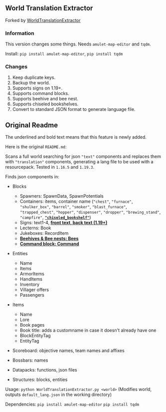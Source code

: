 ## World Translation Extractor
Forked by [WorldTranslationExtractor](https://github.com/5uso/AmuletScripts/blob/main/WorldTranslationExtractor.py)

### Information
This version changes some things.
Needs `amulet-map-editor` and `tqdm`.

Install: `pip install amulet-map-editor`, `pip install tqdm`

### Changes

1. Keep duplicate keys.
2. Backup the world.
3. Supports signs on 1.19+.
4. Supports command blocks.
5. Supports beehive and bee nest.
6. Supports chiseled bookshelves.
7. Convert to standard JSON format to generate language file.

## Original Readme

The underlined and bold text means that this feature is newly added.

Here is the original `README.md`:

Scans a full world searching for json `"text"` components and replaces them with `"translation"` components, generating a lang file to be used with a resourcepack. Tested in `1.16.5` and `1.19.3`.

Finds json components in:
- Blocks
  - Spawners: SpawnData, SpawnPotentials
  - Containers: items, container name (`"chest"`, `"furnace"`, `"shulker_box"`, `"barrel"`, `"smoker"`, `"blast_furnace"`, `"trapped_chest"`, `"hopper"`, `"dispenser"`, `"dropper"`, `"brewing_stand"`, `"campfire"`, <u>**`"chiseled_bookshelf"`**</u>)
  - Signs: text1-4, <u>**front text, back text (1.19+)**</u>
  - Lecterns: Book
  - Jukeboxes: RecordItem
  - <u>**Beehives & Bee nests: Bees**
  - **Command block: Command**</u>

- Entities
  - Name
  - Items
  - ArmorItems
  - HandItems
  - Inventory
  - Villager offers
  - Passengers

- Items
  - Name
  - Lore
  - Book pages
  - Book title: adds a customname in case it doesn't already have one
  - BlockEntityTag
  - EntityTag

- Scoreboard: objective names, team names and affixes

- Bossbars: names

- Datapacks: functions, json files

- Structures: blocks, entities

Usage: `python WorldTranslationExtractor.py <world>` (Modifies world, outputs `default_lang.json` in the working directory)

Dependencies: `pip install amulet-map-editor` `pip install tqdm`
